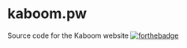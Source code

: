 # kaboom.pw

Source code for the Kaboom website
[![forthebadge](https://forthebadge.com/images/badges/built-with-wordpress.svg)](https://forthebadge.com)
